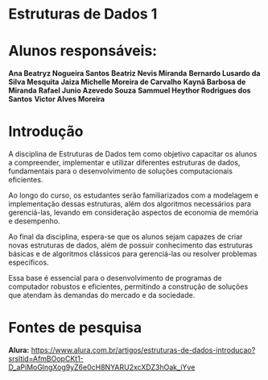 # Estruturas de Dados 1

# Alunos responsáveis:

**Ana Beatryz Nogueira Santos**
**Beatriz Nevis Miranda**
**Bernardo Lusardo da Silva Mesquita**
**Jaiza Michelle Moreira de Carvalho**
**Kaynã Barbosa de Miranda**
**Rafael Junio Azevedo Souza**
**Sammuel Heythor Rodrigues dos Santos**
**Victor Alves Moreira**


# Introdução

A disciplina de Estruturas de Dados tem como objetivo capacitar os alunos a compreender, implementar e utilizar diferentes estruturas de dados, fundamentais para o desenvolvimento de soluções computacionais eficientes. 

 Ao longo do curso, os estudantes serão familiarizados com a modelagem e implementação dessas estruturas, além dos algoritmos necessários para gerenciá-las, levando em consideração aspectos de economia de memória e desempenho. 

Ao final da disciplina, espera-se que os alunos sejam capazes de criar novas estruturas de dados, além de possuir conhecimento das estruturas básicas e de algoritmos clássicos para gerenciá-las ou resolver problemas específicos. 

 Essa base é essencial para o desenvolvimento de programas de computador robustos e eficientes, permitindo a construção de soluções que atendam às demandas do mercado e da sociedade.

# Fontes de pesquisa

**Alura:** https://www.alura.com.br/artigos/estruturas-de-dados-introducao?srsltid=AfmBOopCKt1-D_aPiMoGlngXog9yZ6e0cH8NYARU2xcXDZ3hOak_iYve
